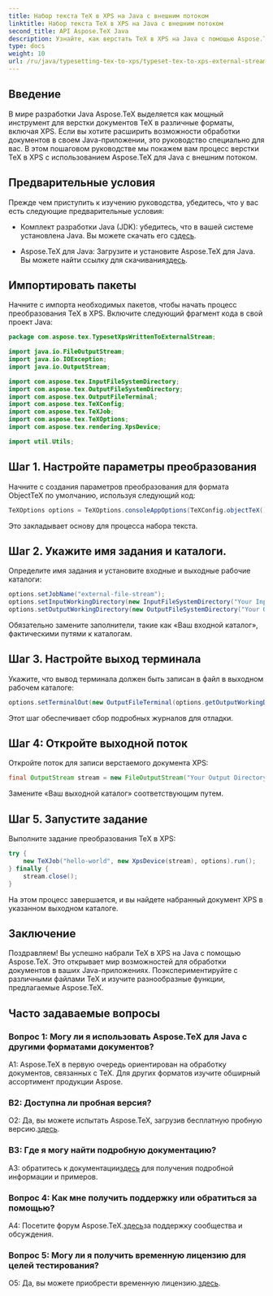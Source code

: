 ```yaml
---
title: Набор текста TeX в XPS на Java с внешним потоком
linktitle: Набор текста TeX в XPS на Java с внешним потоком
second_title: API Aspose.TeX Java
description: Узнайте, как верстать TeX в XPS на Java с помощью Aspose.TeX. Ознакомьтесь с пошаговыми инструкциями по бесперебойной обработке документов.
type: docs
weight: 10
url: /ru/java/typesetting-tex-to-xps/typeset-tex-to-xps-external-stream/
---
```

## Введение

В мире разработки Java Aspose.TeX выделяется как мощный инструмент для верстки документов TeX в различные форматы, включая XPS. Если вы хотите расширить возможности обработки документов в своем Java-приложении, это руководство специально для вас. В этом пошаговом руководстве мы покажем вам процесс верстки TeX в XPS с использованием Aspose.TeX для Java с внешним потоком.

## Предварительные условия

Прежде чем приступить к изучению руководства, убедитесь, что у вас есть следующие предварительные условия:

-  Комплект разработки Java (JDK): убедитесь, что в вашей системе установлена Java. Вы можете скачать его с[здесь](https://www.oracle.com/java/technologies/javase-downloads.html).

-  Aspose.TeX для Java: Загрузите и установите Aspose.TeX для Java. Вы можете найти ссылку для скачивания[здесь](https://releases.aspose.com/tex/java/).

## Импортировать пакеты

Начните с импорта необходимых пакетов, чтобы начать процесс преобразования TeX в XPS. Включите следующий фрагмент кода в свой проект Java:

```java
package com.aspose.tex.TypesetXpsWrittenToExternalStream;

import java.io.FileOutputStream;
import java.io.IOException;
import java.io.OutputStream;

import com.aspose.tex.InputFileSystemDirectory;
import com.aspose.tex.OutputFileSystemDirectory;
import com.aspose.tex.OutputFileTerminal;
import com.aspose.tex.TeXConfig;
import com.aspose.tex.TeXJob;
import com.aspose.tex.TeXOptions;
import com.aspose.tex.rendering.XpsDevice;

import util.Utils;
```

## Шаг 1. Настройте параметры преобразования

Начните с создания параметров преобразования для формата ObjectTeX по умолчанию, используя следующий код:

```java
TeXOptions options = TeXOptions.consoleAppOptions(TeXConfig.objectTeX());
```

Это закладывает основу для процесса набора текста.

## Шаг 2. Укажите имя задания и каталоги.

Определите имя задания и установите входные и выходные рабочие каталоги:

```java
options.setJobName("external-file-stream");
options.setInputWorkingDirectory(new InputFileSystemDirectory("Your Input Directory"));
options.setOutputWorkingDirectory(new OutputFileSystemDirectory("Your Output Directory"));
```

Обязательно замените заполнители, такие как «Ваш входной каталог», фактическими путями к каталогам.

## Шаг 3. Настройте выход терминала

Укажите, что вывод терминала должен быть записан в файл в выходном рабочем каталоге:

```java
options.setTerminalOut(new OutputFileTerminal(options.getOutputWorkingDirectory()));
```

Этот шаг обеспечивает сбор подробных журналов для отладки.

## Шаг 4: Откройте выходной поток

Откройте поток для записи верстаемого документа XPS:

```java
final OutputStream stream = new FileOutputStream("Your Output Directory" + options.getJobName() + ".xps");
```

Замените «Ваш выходной каталог» соответствующим путем.

## Шаг 5. Запустите задание

Выполните задание преобразования TeX в XPS:

```java
try {
    new TeXJob("hello-world", new XpsDevice(stream), options).run();
} finally {
    stream.close();
}
```

На этом процесс завершается, и вы найдете набранный документ XPS в указанном выходном каталоге.

## Заключение

Поздравляем! Вы успешно набрали TeX в XPS на Java с помощью Aspose.TeX. Это открывает мир возможностей для обработки документов в ваших Java-приложениях. Поэкспериментируйте с различными файлами TeX и изучите разнообразные функции, предлагаемые Aspose.TeX.

## Часто задаваемые вопросы

### Вопрос 1: Могу ли я использовать Aspose.TeX для Java с другими форматами документов?

A1: Aspose.TeX в первую очередь ориентирован на обработку документов, связанных с TeX. Для других форматов изучите обширный ассортимент продукции Aspose.

### В2: Доступна ли пробная версия?

 О2: Да, вы можете испытать Aspose.TeX, загрузив бесплатную пробную версию.[здесь](https://releases.aspose.com/).

### В3: Где я могу найти подробную документацию?

 A3: обратитесь к документации[здесь](https://reference.aspose.com/tex/java/) для получения подробной информации и примеров.

### Вопрос 4: Как мне получить поддержку или обратиться за помощью?

 A4: Посетите форум Aspose.TeX.[здесь](https://forum.aspose.com/c/tex/47)за поддержку сообщества и обсуждения.

### Вопрос 5: Могу ли я получить временную лицензию для целей тестирования?

 О5: Да, вы можете приобрести временную лицензию.[здесь](https://purchase.aspose.com/temporary-license/).